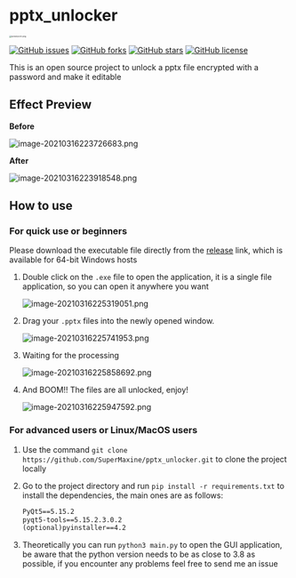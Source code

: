 # pptx_unlocker

<img src="https://i.loli.net/2021/03/16/rBZ1lUDLpAVsYd7.png" alt="powerpoint.png" style="zoom:25%;" />

[![GitHub issues](https://img.shields.io/github/issues/SuperMaxine/pptx_unlocker)](https://github.com/SuperMaxine/pptx_unlocker/issues)    [![GitHub forks](https://img.shields.io/github/forks/SuperMaxine/pptx_unlocker)](https://github.com/SuperMaxine/pptx_unlocker/network)    [![GitHub stars](https://img.shields.io/github/stars/SuperMaxine/pptx_unlocker)](https://github.com/SuperMaxine/pptx_unlocker/stargazers)    [![GitHub license](https://img.shields.io/github/license/SuperMaxine/pptx_unlocker)](https://github.com/SuperMaxine/pptx_unlocker)

This is an open source project to unlock a pptx file encrypted with a password and make it editable

## Effect Preview

**Before**

![image-20210316223726683.png](https://i.loli.net/2021/03/16/6v3MrdQlTSZxNOz.png)

**After**

![image-20210316223918548.png](https://i.loli.net/2021/03/16/ltjxHkeK7y6zZYG.png)

## How to use

### For quick use or beginners

Please download the executable file directly from the [release](https://github.com/SuperMaxine/pptx_unlocker/releases/tag/pptx_unlocker) link, which is available for 64-bit Windows hosts

1. Double click on the `.exe` file to open the application, it is a single file application, so you can open it anywhere you want
   
   ![image-20210316225319051.png](https://i.loli.net/2021/03/16/ZHUxW28uN4njK15.png)

2. Drag your `.pptx` files into the newly opened window.
   
   ![image-20210316225741953.png](https://i.loli.net/2021/03/16/Ts6SvFrKWUA1ypf.png)
3. Waiting for the processing
   
   ![image-20210316225858692.png](https://i.loli.net/2021/03/16/qSYP2UbFDrst9a5.png)
4. And BOOM!! The files are all unlocked, enjoy!
   
   ![image-20210316225947592.png](https://i.loli.net/2021/03/16/jGNlhoJWvr9VCtT.png)

### For advanced users or Linux/MacOS users

1. Use the command `git clone https://github.com/SuperMaxine/pptx_unlocker.git` to clone the project locally

2. Go to the project directory and run `pip install -r requirements.txt` to install the dependencies, the main ones are as follows:

   ```txt
   PyQt5==5.15.2
   pyqt5-tools==5.15.2.3.0.2
   (optional)pyinstaller==4.2
   ```

3. Theoretically you can run `python3 main.py` to open the GUI application, be aware that the python version needs to be as close to 3.8 as possible, if you encounter any problems feel free to send me an issue
